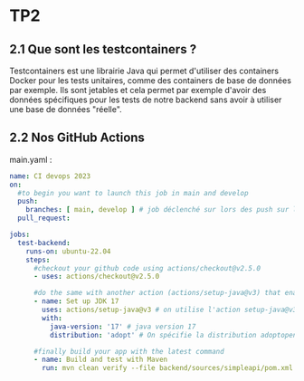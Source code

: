 # TP2

## 2.1 Que sont les testcontainers ?

Testcontainers est une librairie Java qui permet d'utiliser des containers Docker pour les tests unitaires, comme des containers de base de données par exemple. Ils sont jetables et cela permet par exemple d'avoir des données spécifiques pour les tests de notre backend sans avoir à utiliser une base de données "réelle".

## 2.2 Nos GitHub Actions

main.yaml :

```yaml
name: CI devops 2023
on:
  #to begin you want to launch this job in main and develop
  push:
    branches: [ main, develop ] # job déclenché sur lors des push sur les branches main et develop
  pull_request:

jobs:
  test-backend:
    runs-on: ubuntu-22.04
    steps:
      #checkout your github code using actions/checkout@v2.5.0
      - uses: actions/checkout@v2.5.0

      #do the same with another action (actions/setup-java@v3) that enable to setup jdk 17
      - name: Set up JDK 17
        uses: actions/setup-java@v3 # on utilise l'action setup-java@v3 pour installer java 17
        with:
          java-version: '17' # java version 17
          distribution: 'adopt' # On spécifie la distribution adoptopenjdk

      #finally build your app with the latest command
      - name: Build and test with Maven
        run: mvn clean verify --file backend/sources/simpleapi/pom.xml # on lance la commande mvn clean verify sur le pom.xml§ du backend, en spécifiant le chemin du pom.xml

```